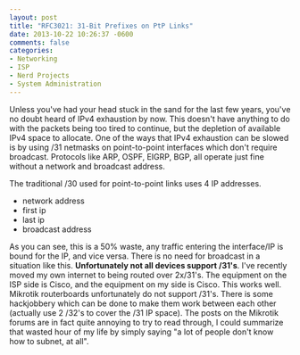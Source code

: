 ```yaml
---
layout: post
title: "RFC3021: 31-Bit Prefixes on PtP Links"
date: 2013-10-22 10:26:37 -0600
comments: false
categories:
- Networking
- ISP
- Nerd Projects
- System Administration
---
```

Unless you've had your head stuck in the sand for the last few years, you've no doubt heard of IPv4 exhaustion by now. This doesn't have anything to do with the packets being too tired to continue, but the depletion of available IPv4 space to allocate. One of the ways that IPv4 exhaustion can be slowed is by using /31 netmasks on point-to-point interfaces which don't require broadcast. Protocols like ARP, OSPF, EIGRP, BGP, all operate just fine without a network and broadcast address.

<!--more-->

The traditional /30 used for point-to-point links uses 4 IP addresses.

*	network address
*	first ip
*	last ip
*	broadcast address

As you can see, this is a 50% waste, any traffic entering the interface/IP is bound for the IP, and vice versa. There is no need for broadcast in a situation like this. <strong>Unfortunately not all devices support /31's</strong>. I've recently moved my own internet to being routed over 2x/31's. The equipment on the ISP side is Cisco, and the equipment on my side is Cisco. This works well. Mikrotik routerboards unfortunately do not support /31's. There is some hackjobbery which can be done to make them work between each other (actually use 2 /32's to cover the /31 IP space). The posts on the Mikrotik forums are in fact quite annoying to try to read through, I could summarize that wasted hour of my life by simply saying "a lot of people don't know how to subnet, at all".

 
